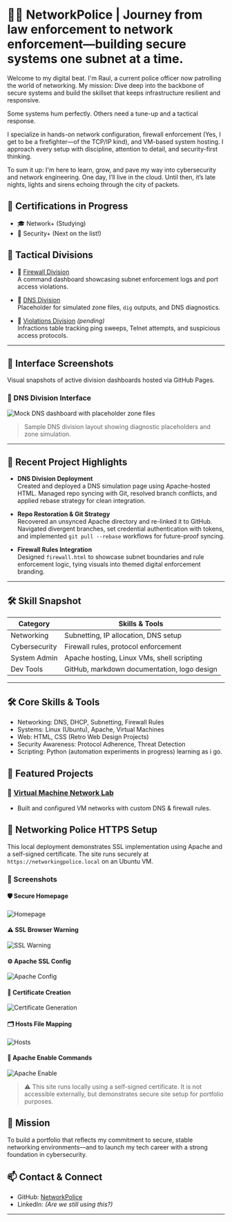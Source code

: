 # 👮‍♂️ NetworkPolice | Journey from law enforcement to network enforcement—building secure systems one subnet at a time.

Welcome to my digital beat. I'm Raul, a current police officer now patrolling the world of networking. My mission: Dive deep into the backbone of secure systems and build the skillset that keeps infrastructure resilient and responsive.

Some systems hum perfectly. Others need a tune-up and a tactical response.

I specialize in hands-on network configuration, firewall enforcement (Yes, I get to be a firefighter—of the TCP/IP kind), and VM-based system hosting. I approach every setup with discipline, attention to detail, and security-first thinking.

To sum it up: I'm here to learn, grow, and pave my way into cybersecurity and network engineering. One day, I’ll live in the cloud. Until then, it’s late nights, lights and sirens echoing through the city of packets. 

## 🚨 Certifications in Progress
- 🎓 Network+ (Studying)
- 🔐 Security+ (Next on the list!)

## 🔗 Tactical Divisions

- 🔐 [Firewall Division](https://networkpolice.github.io/NetworkPolice/firewall.html)  
  A command dashboard showcasing subnet enforcement logs and port access violations.

- 🧭 [DNS Division](https://networkpolice.github.io/NetworkPolice/dns.html)  
  Placeholder for simulated zone files, `dig` outputs, and DNS diagnostics.

- 📄 [Violations Division](https://networkpolice.github.io/NetworkPolice/violations.html) *(pending)*  
  Infractions table tracking ping sweeps, Telnet attempts, and suspicious access protocols.

---

## 📸 Interface Screenshots

Visual snapshots of active division dashboards hosted via GitHub Pages.

### 🧭 DNS Division Interface

![Mock DNS dashboard with placeholder zone files](screenshots/dns-division-dashboard.png)  
> Sample DNS division layout showing diagnostic placeholders and zone simulation.

---

## 🚀 Recent Project Highlights

- **DNS Division Deployment**  
  Created and deployed a DNS simulation page using Apache-hosted HTML. Managed repo syncing with Git, resolved branch conflicts, and applied rebase strategy for clean integration.

- **Repo Restoration & Git Strategy**  
  Recovered an unsynced Apache directory and re-linked it to GitHub. Navigated divergent branches, set credential authentication with tokens, and implemented `git pull --rebase` workflows for future-proof syncing.

- **Firewall Rules Integration**  
  Designed `firewall.html` to showcase subnet boundaries and rule enforcement logic, tying visuals into themed digital enforcement branding.

---

## 🛠️ Skill Snapshot

| Category       | Skills & Tools                             |
|----------------|--------------------------------------------|
| Networking     | Subnetting, IP allocation, DNS setup       |
| Cybersecurity  | Firewall rules, protocol enforcement       |
| System Admin   | Apache hosting, Linux VMs, shell scripting |
| Dev Tools      | GitHub, markdown documentation, logo design|

---
## 🛠️ Core Skills & Tools
- Networking: DNS, DHCP, Subnetting, Firewall Rules
- Systems: Linux (Ubuntu), Apache, Virtual Machines
- Web: HTML, CSS (Retro Web Design Projects)
- Security Awareness: Protocol Adherence, Threat Detection
- Scripting: Python (automation experiments in progress) learning as i go.


## 📁 Featured Projects

### 🔗 [Virtual Machine Network Lab](https://github.com/NetworkPolice/vm-networking-lab)
- Built and configured VM networks with custom DNS & firewall rules.

## 🔐 Networking Police HTTPS Setup

This local deployment demonstrates SSL implementation using Apache and a self-signed certificate. The site runs securely at `https://networkingpolice.local` on an Ubuntu VM.

### 📸 Screenshots

#### 🛡️ Secure Homepage
![Homepage](screenshots/homepage.png)

#### ⚠️ SSL Browser Warning
![SSL Warning](screenshots/ssl-warning.png)

#### ⚙️ Apache SSL Config
![Apache Config](screenshots/apache-config.png)

#### 🔏 Certificate Creation
![Certificate Generation](screenshots/cert-generation1.png)

#### 🗂️ Hosts File Mapping
![Hosts](screenshots/host-edit.png)

#### 🧰 Apache Enable Commands
![Apache Enable](screenshots/apache-enable.png)

> ⚠️ This site runs locally using a self-signed certificate. It is not accessible externally, but demonstrates secure site setup for portfolio purposes.

## 🎯 Mission
To build a portfolio that reflects my commitment to secure, stable networking environments—and to launch my tech career with a strong foundation in cybersecurity.

## 📫 Contact & Connect
- GitHub: [NetworkPolice](https://github.com/NetworkPolice)
- LinkedIn: *(Are we still using this?)*


---
